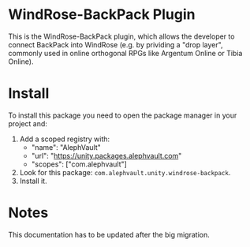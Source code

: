 # WindRose-BackPack Plugin
This is the WindRose-BackPack plugin, which allows the developer to connect BackPack into WindRose (e.g. by prividing a "drop layer", commonly used in online orthogonal RPGs like Argentum Online or Tibia Online).

# Install
To install this package you need to open the package manager in your project and:

  1. Add a scoped registry with:
     - "name": "AlephVault"
     - "url": "https://unity.packages.alephvault.com"
     - "scopes": ["com.alephvault"]
  2. Look for this package: `com.alephvault.unity.windrose-backpack`.
  3. Install it.

# Notes
This documentation has to be updated after the big migration.